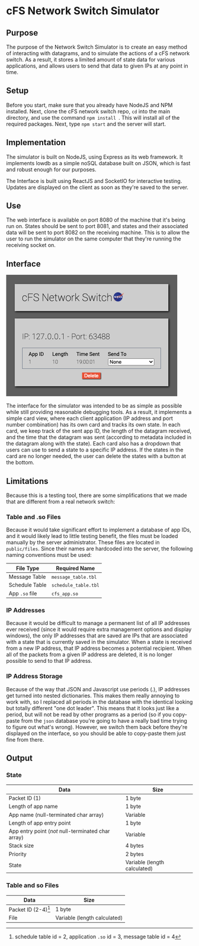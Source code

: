 # cFS Network Switch Simulator

## Purpose

The purpose of the Network Switch Simulator is to create an easy method of interacting with datagrams, and to simulate the actions of a cFS network switch. As a result, it stores a limited amount of state data for various applications, and allows users to send that data to given IPs at any point in time.

## Setup

Before you start, make sure that you already have NodeJS and NPM installed. Next, clone the cFS network switch repo, `cd` into the main directory, and use the command `npm install	`. This will install all of the required packages. Next, type `npm start` and the server will start.

## Implementation

The simulator is built on NodeJS, using Express as its web framework. It implements lowdb as a simple noSQL database built on JSON, which is fast and robust enough for our purposes.

The Interface is built using ReactJS and SocketIO for interactive testing. Updates are displayed on the client as soon as they're saved to the server.

## Use

The web interface is available on port 8080 of the machine that it's being run on. States should be sent to port 8081, and states and their associated data will be sent to port 8082 on the receiving machine. This is to allow the user to run the simulator on the same computer that they're running the receiving socket on.

## Interface

![overview](./documentation_media/overview.png)

The interface for the simulator was intended to be as simple as possible while still providing reasonable debugging tools. As a result, it implements a simple card view, where each client application (IP address and port number combination) has its own card and tracks its own state. In each card, we keep track of the sent app ID, the length of the datagram received, and the time that the datagram was sent (according to metadata included in the datagram along with the state). Each card also has a dropdown that users can use to send a state to a specific IP address. If the states in the card are no longer needed, the user can delete the states with a button at the bottom.

## Limitations

Because this is a testing tool, there are some simplifications that we made that are different from a real network switch:

### Table and .so Files

Because it would take significant effort to implement a database of app IDs, and it would likely lead to little testing benefit, the files must be loaded manually by the server administrator. These files are located in `public/files`. Since their names are hardcoded into the server, the following naming conventions must be used:

| File Type      | Required Name        |
| -------------- | -------------------- |
| Message Table  | `message_table.tbl`  |
| Schedule Table | `schedule_table.tbl` |
| App `.so` file | `cfs_app.so`         |

### IP Addresses

Because it would be difficult to manage a permanent list of all IP addresses ever received (since it would require extra management options and display windows), the only IP addresses that are saved are IPs that are associated with a state that is currently saved in the simulator. When a state is received from a new IP address, that IP address becomes a potential recipient. When all of the packets from a given IP address are deleted, it is no longer possible to send to that IP address.

### IP Address Storage

Because of the way that JSON and Javascript use periods (.), IP addresses get turned into nested dictionaries. This makes them really annoying to work with, so I replaced all periods in the database with the identical looking but totally different "one dot leader". This means that it looks just like a period, but will not be read by other programs as a period (so if you copy-paste from the `json` database you're going to have a really bad time trying to figure out what's wrong). However, we switch them back before they're displayed on the interface, so you should be able to copy-paste them just fine from there.

## Output

### State

| Data                                               | Size                         |
| -------------------------------------------------- | ---------------------------- |
| Packet ID (1)                                      | 1 byte                       |
| Length of app name                                 | 1 byte                       |
| App name (null-terminated char array)              | Variable                     |
| Length of app entry point                          | 1 byte                       |
| App entry point (*not* null-terminated char array) | Variable                     |
| Stack size                                         | 4 bytes                      |
| Priority                                           | 2 bytes                      |
| State                                              | Variable (length calculated) |

### Table and so Files

| Data                | Size                         |
| ------------------- | ---------------------------- |
| Packet ID (2-4)[^1] | 1 byte                       |
| File                | Variable (length calculated) |

[^1]: schedule table id  = 2, application `.so` id = 3, message table id = 4

